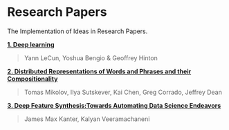 # Research Papers
The Implementation of Ideas in Research Papers. 

**[1. Deep learning](https://github.com/Binary67/Research_Paper/tree/master/1.%20Deep%20Learning)**
> Yann LeCun, Yoshua Bengio & Geoffrey Hinton


**[2. Distributed Representations of Words and Phrases and their Compositionality](https://github.com/Binary67/Research_Paper/tree/master/2.%20Distributed%20Representations%20of%20Words%20and%20Phrases%20and%20their%20Compositionality)**
> Tomas Mikolov, Ilya Sutskever, Kai Chen, Greg Corrado, Jeffrey Dean

**[3. Deep Feature Synthesis:Towards Automating Data Science Endeavors](https://github.com/Binary67/Research_Papers/blob/master/3.%20Deep%20Feature%20Synthesis/Titanic_Prediction.ipynb)**
> James Max Kanter, Kalyan Veeramachaneni
